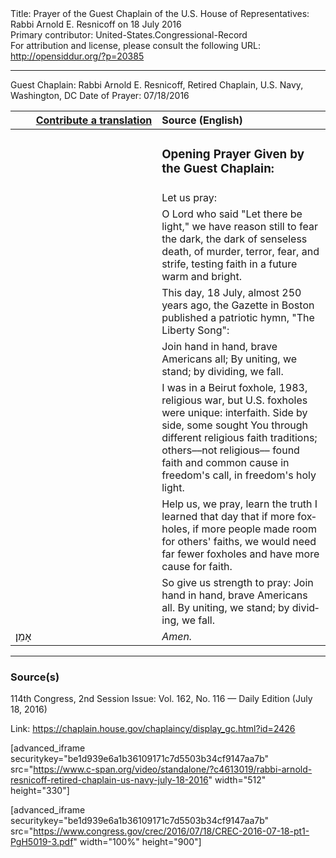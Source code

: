 <html>
<head></head>
<body>
Title: Prayer of the Guest Chaplain of the U.S. House of Representatives: Rabbi Arnold E. Resnicoff on 18 July 2016<br />
Primary contributor: United-States.Congressional-Record<br />
For attribution and license, please consult the following URL: <a href="http://opensiddur.org/?p=20385">http://opensiddur.org/?p=20385</a>
<p />
<hr />

Guest Chaplain: Rabbi Arnold E. Resnicoff, Retired Chaplain, U.S. Navy, Washington, DC
Date of Prayer: 07/18/2016

<table style="margin-left: auto;margin-right: auto;" class="draggable">
<thead><tr><th id="x" style="text-align: right;"><a href="/contributing/upload/">Contribute a translation</a></th><th style="text-align: left;">Source (English)</th></tr></thead>
<tbody>
<tr><td style="vertical-align:top;" width="46%">
<div class="liturgy" lang="he">

</span></div></td>
 
<td style="vertical-align:top;" width="53%">
<div class="english" lang="en">
<h3>Opening Prayer Given by the Guest Chaplain:</h3>
</div></td></tr>


<tr><td style="vertical-align:top;" width="46%">
<div class="liturgy" lang="he">

</span></div></td>
 
<td style="vertical-align:top;" width="53%">
<div class="english" lang="en">
Let us pray:
</div></td></tr>


<tr><td style="vertical-align:top;" width="46%">
<div class="liturgy" lang="he">

</span></div></td>
 
<td style="vertical-align:top;" width="53%">
<div class="english" lang="en">
O Lord who said "Let there be light," 
we have reason still to fear the dark, 
the dark of senseless death, 
of murder, terror, fear, and strife, 
testing faith in a future warm and bright.
</div></td></tr>


<tr><td style="vertical-align:top;" width="46%">
<div class="liturgy" lang="he">

</span></div></td>
 
<td style="vertical-align:top;" width="53%">
<div class="english" lang="en">
This day, 18 July, 
almost 250 years ago, 
the Gazette in Boston published a patriotic hymn, 
"The Liberty Song":
</div></td></tr>


<tr><td style="vertical-align:top;" width="46%">
<div class="liturgy" lang="he">

</span></div></td>
 
<td style="vertical-align:top;" width="53%">
<div class="english" lang="en">
Join hand in hand, 
brave Americans all;
By uniting, we stand; 
by dividing, we fall.
</div></td></tr>


<tr><td style="vertical-align:top;" width="46%">
<div class="liturgy" lang="he">

</span></div></td>
 
<td style="vertical-align:top;" width="53%">
<div class="english" lang="en">
I was in a Beirut foxhole, 
1983, 
religious war, 
but U.S. foxholes were unique: 
interfaith. 
Side by side, 
some sought You 
through different religious faith traditions; 
others––not religious––
found faith and common cause in freedom's call, 
in freedom's holy light.
</div></td></tr>


<tr><td style="vertical-align:top;" width="46%">
<div class="liturgy" lang="he">

</span></div></td>
 
<td style="vertical-align:top;" width="53%">
<div class="english" lang="en">
Help us, we pray, 
learn the truth I learned that day 
that if more foxholes, 
if more people made room for others' faiths, 
we would need far fewer foxholes
and have more cause for faith.
</div></td></tr>


<tr><td style="vertical-align:top;" width="46%">
<div class="liturgy" lang="he">

</span></div></td>
 
<td style="vertical-align:top;" width="53%">
<div class="english" lang="en">
So give us strength to pray: 
Join hand in hand, 
brave Americans all. 
By uniting, we stand; 
by dividing, we fall.
</div></td></tr>


<tr><td style="vertical-align:top;" width="46%">
<div class="liturgy" lang="he">
אָמֵן׃
</span></div></td>
 
<td style="vertical-align:top;" width="53%">
<div class="english" lang="en">
<em>Amen.</em>
</div></td></tr>
</tbody></table>

<hr />

<h3>Source(s)</h3>

114th Congress, 2nd Session
Issue: Vol. 162, No. 116 — Daily Edition (July 18, 2016)

Link: <a href="https://chaplain.house.gov/chaplaincy/display_gc.html?id=2426">https://chaplain.house.gov/chaplaincy/display_gc.html?id=2426</a>

[advanced_iframe securitykey="be1d939e6a1b36109171c7d5503b34cf9147aa7b" src="https://www.c-span.org/video/standalone/?c4613019/rabbi-arnold-resnicoff-retired-chaplain-us-navy-july-18-2016" width="512" height="330"]

[advanced_iframe securitykey="be1d939e6a1b36109171c7d5503b34cf9147aa7b" src="https://www.congress.gov/crec/2016/07/18/CREC-2016-07-18-pt1-PgH5019-3.pdf" width="100%" height="900"]
</body>
</html>